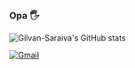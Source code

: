 ### Opa 🖐

![Gilvan-Saraiva's GitHub stats](https://github-readme-stats.vercel.app/api?username=Gilvan-Saraiva&show_icons=true&theme=radical)

[![Gmail](https://img.shields.io/badge/Gmail-D14836?style=for-the-badge&logo=gmail&logoColor=white)](mailto:juniorsaraivakibr@hotmail.com)
